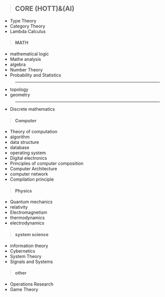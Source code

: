 > ## CORE (HOTT)&(AI)
- Type Theory
- Category Theory
- Lambda Calculus

> #### MATH
- mathematical logic
- Mathe analysis
- algebra
- Number Theory
- Probability and Statistics
> ---
- topology
- geometry
> ---
- Discrete mathematics



> #### Computer
- Theory of computation
- algorithm
- data structure
- database
- operating system
- Digital electronics
- Principles of computer composition
- Computer Architecture
- computer network
- Compilation principle

> #### Physics
- Quantum mechanics
- relativity
- Electromagnetism
- thermodynamics
- electrodynamics

> #### system science
- information theory
- Cybernetics
- System Theory
- Signals and Systems
  
> #### other 
- Operations Research
- Game Theory